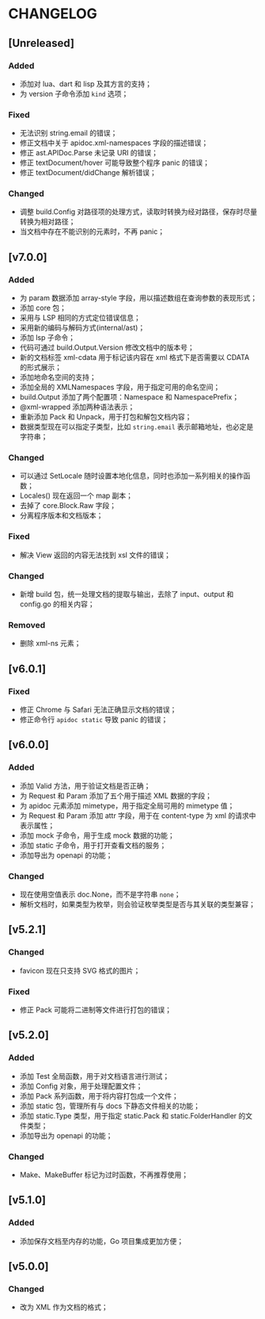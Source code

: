 # CHANGELOG

## [Unreleased]

### Added

- 添加对 lua、dart 和 lisp 及其方言的支持；
- 为 version 子命令添加 `kind` 选项；

### Fixed

- 无法识别 string.email 的错误；
- 修正文档中关于 apidoc.xml-namespaces 字段的描述错误；
- 修正 ast.APIDoc.Parse 未记录 URI 的错误；
- 修正 textDocument/hover 可能导致整个程序 panic 的错误；
- 修正 textDocument/didChange 解析错误；

### Changed

- 调整 build.Config 对路径项的处理方式，读取时转换为经对路径，保存时尽量转换为相对路径；
- 当文档中存在不能识别的元素时，不再 panic；

## [v7.0.0]

### Added

- 为 param 数据添加 array-style 字段，用以描述数组在查询参数的表现形式；
- 添加 core 包；
- 采用与 LSP 相同的方式定位错误信息；
- 采用新的编码与解码方式(internal/ast)；
- 添加 lsp 子命令；
- 代码可通过 build.Output.Version 修改文档中的版本号；
- 新的文档标签 xml-cdata 用于标记该内容在 xml 格式下是否需要以 CDATA 的形式展示；
- 添加地命名空间的支持；
- 添加全局的 XMLNamespaces 字段，用于指定可用的命名空间；
- build.Output 添加了两个配置项：Namespace 和 NamespacePrefix；
- @xml-wrapped 添加两种语法表示；
- 重新添加 Pack 和 Unpack，用于打包和解包文档内容；
- 数据类型现在可以指定子类型，比如 `string.email` 表示邮箱地址，也必定是字符串；

### Changed

- 可以通过 SetLocale 随时设置本地化信息，同时也添加一系列相关的操作函数；
- Locales() 现在返回一个 map 副本；
- 去掉了 core.Block.Raw 字段；
- 分离程序版本和文档版本；

### Fixed

- 解决 View 返回的内容无法找到 xsl 文件的错误；

### Changed

- 新增 build 包，统一处理文档的提取与输出，去除了 input、output 和 config.go 的相关内容；

### Removed

- 删除 xml-ns 元素；

## [v6.0.1]

### Fixed

- 修正 Chrome 与 Safari 无法正确显示文档的错误；
- 修正命令行 `apidoc static` 导致 panic 的错误；

## [v6.0.0]

### Added

- 添加 Valid 方法，用于验证文档是否正确；
- 为 Request 和 Param 添加了五个用于描述 XML 数据的字段；
- 为 apidoc 元素添加 mimetype，用于指定全局可用的 mimetype 值；
- 为 Request 和 Param 添加 attr 字段，用于在 content-type 为 xml 的请求中表示属性；
- 添加 mock 子命令，用于生成 mock 数据的功能；
- 添加 static 子命令，用于打开查看文档的服务；
- 添加导出为 openapi 的功能；

### Changed

- 现在使用空值表示 doc.None，而不是字符串 `none`；
- 解析文档时，如果类型为枚举，则会验证枚举类型是否与其关联的类型兼容；

## [v5.2.1]

### Changed

- favicon 现在只支持 SVG 格式的图片；

### Fixed

- 修正 Pack 可能将二进制等文件进行打包的错误；

## [v5.2.0]

### Added

- 添加 Test 全局函数，用于对文档语言进行测试；
- 添加 Config 对象，用于处理配置文件；
- 添加 Pack 系列函数，用于将内容打包成一个文件；
- 添加 static 包，管理所有与 docs 下静态文件相关的功能；
- 添加 static.Type 类型，用于指定 static.Pack 和 static.FolderHandler 的文件类型；
- 添加导出为 openapi 的功能；

### Changed

- Make、MakeBuffer 标记为过时函数，不再推荐使用；

## [v5.1.0]

### Added

- 添加保存文档至内存的功能，Go 项目集成更加方便；

## [v5.0.0]

### Changed

- 改为 XML 作为文档的格式；
